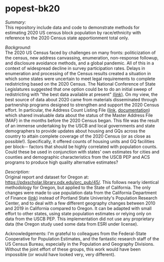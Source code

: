 # popest-bk20

<em>Summary:</em><br>
This repository include data and code to demonstrate methods for estimating 2020 US census block population by race/ethnicity with reference to the 2020 Census state apportionment total only. 

<em>Background:</em><br>
The 2020 US Census faced by challenges on many fronts: politicization of the census, new address canvassing, enumeration, non-response followup, and disclosure avoidance methods, and a global pandemic. All of this in a context of widespread decline in survey participation rates. Delays in enumeration and processing of the Census results created a situation in which some states were uncertain to meet legal requirements to complete redistricting based on the 2020 Census. The National Conference of State Legislatures suggested that one option could be to do an initial sweep of redistricting with "the best data available at present" <a href="https://www.ncsl.org/research/redistricting/5-ways-to-handle-census-delays-and-redistricting-deadlines-magazine2021.aspx">(link)</a>. On my view, the best source of data about 2020 came from materials disseminated through partnership programs designed to strengthen and support the 2020 Census effort. In particular, the Address Count Listing File (<a href="https://www2.census.gov/geo/docs/reference/2020addresscountlist/">link</a>, <a href="https://www.census.gov/geographies/reference-files/2020/geo/2020addcountlisting.html">documentation</a>) which shared invaluable data about the status of the Master Address File (MAF) in the months before the 2020 Census began. This file was the result of an immense undertaking by the USCB and local governments and state demographers to provide updates about housing and GQs across the country to attain complete coverage of the 2020 Census (or as close as possible!). Specifically, it offered counts of housing units and GQ facilities per block-- factors that should be highly correlated with population counts. Could these be used in conjunction with states' own estimates for cities and counties and demographic characteristics from the USCB PEP and ACS programs to produce high quality alternative estimates?

<em>Description:</em><br>
Original report and dataset for Oregon at: https://pdxscholar.library.pdx.edu/prc_pub/45/. This follows nearly identical methodology for Oregon, but applied to the State of California. The only changes were made to use population data from the California Department of Finance (<a href=https://dof.ca.gov/forecasting/demographics/>link</a>) instead of Portland State Univeristy's Population Research Center, and to deal with a few different geography changes between 2010 and 2019 in California compared to Oregon. It can be adapted with small effort to other states, using state population estimates or relying only on data from the USCB PEP. This implementation did not use any proprietary data (the Oregon study used some data from ESRI under license).

Acknowledgements:
I'm grateful to colleagues from the Federal-State Cooperative for Population Estimates, and the fantastic research staff of the US Census Bureau, especially in the Population and Geography Divisions. Without the joint effort of these groups, this work would have been impossible (or would have looked very, very different). 
